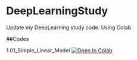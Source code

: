 # DeepLearningStudy
Update my DeepLearning study code. Using Colab

##Codes

1.01_Simple_Linear_Model [![Open In Colab](https://colab.research.google.com/assets/colab-badge.svg)](https://colab.research.google.com/github/LiangSiyv/DeepLearningStudy/blob/master/TensorFlow-Tutorials/Create_01_Simple_Linear_Model_1.ipynb)
